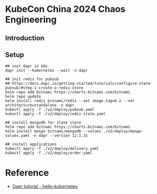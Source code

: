 # KubeCon China 2024 Chaos Engineering

## Introduction
## Setup

```shell
## init dapr in k8s
dapr init --kubernetes --wait -n dapr

## init redis for pubsub
## https://docs.dapr.io/getting-started/tutorials/configure-state-pubsub/#step-1-create-a-redis-store
helm repo add bitnami https://charts.bitnami.com/bitnami
helm repo update
helm install redis bitnami/redis --set image.tag=6.2 --set architecture=standalone -n dapr
kubectl apply -f ./v2/deploy/pubsub.yaml
kubectl apply -f ./v2/deploy/redis-state.yaml

## install mongodb for state store
helm repo add bitnami https://charts.bitnami.com/bitnami
helm install mongo bitnami/mongodb --values ./v2/deploy/mongo-values.yaml -n dapr --version 12.1.31

## install applications
kubectl apply -f ./v2/deploy/delivery.yaml
kubectl apply -f ./v2/deploy/order.yaml
```

# Reference
- [Dapr tutorial - hello-kubernetes](https://github.com/dapr/quickstarts/tree/master/tutorials/hello-kubernetes)